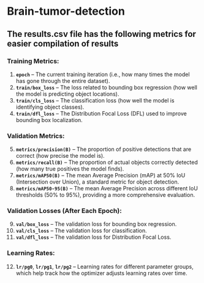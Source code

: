 # Brain-tumor-detection



## The results.csv file has the following metrics for easier compilation of results

### **Training Metrics:**
1. **`epoch`** – The current training iteration (i.e., how many times the model has gone through the entire dataset).
2. **`train/box_loss`** – The loss related to bounding box regression (how well the model is predicting object locations).
3. **`train/cls_loss`** – The classification loss (how well the model is identifying object classes).
4. **`train/dfl_loss`** – The Distribution Focal Loss (DFL) used to improve bounding box localization.

### **Validation Metrics:**
5. **`metrics/precision(B)`** – The proportion of positive detections that are correct (how precise the model is).
6. **`metrics/recall(B)`** – The proportion of actual objects correctly detected (how many true positives the model finds).
7. **`metrics/mAP50(B)`** – The mean Average Precision (mAP) at 50% IoU (Intersection over Union), a standard metric for object detection.
8. **`metrics/mAP50-95(B)`** – The mean Average Precision across different IoU thresholds (50% to 95%), providing a more comprehensive evaluation.

### **Validation Losses (After Each Epoch):**
9. **`val/box_loss`** – The validation loss for bounding box regression.
10. **`val/cls_loss`** – The validation loss for classification.
11. **`val/dfl_loss`** – The validation loss for Distribution Focal Loss.

### **Learning Rates:**
12. **`lr/pg0`**, **`lr/pg1`**, **`lr/pg2`** – Learning rates for different parameter groups, which help track how the optimizer adjusts learning rates over time.
